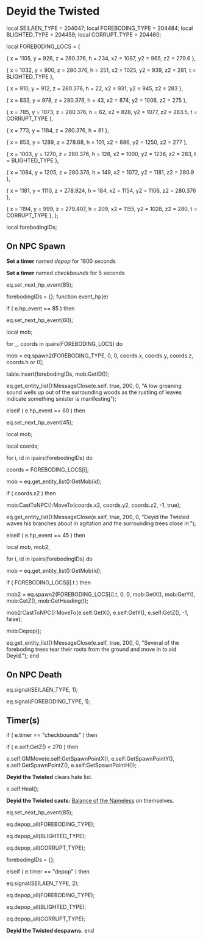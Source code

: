 # Deyid the Twisted
local SEILAEN_TYPE = 204047; 
local FOREBODING_TYPE = 204484; 
local BLIGHTED_TYPE = 204459; 
local CORRUPT_TYPE = 204460; 

local FOREBODING_LOCS = {

{ x = 1105, y = 926, z = 280.376, h = 234, x2 = 1087, y2 = 965, z2 = 279.6 },

{ x = 1032, y = 900, z = 280.376, h = 251, x2 = 1025, y2 = 939, z2 = 281, t = BLIGHTED_TYPE },

{ x = 910, y = 912, z = 280.376, h = 22, x2 = 931, y2 = 945, z2 = 283 },

{ x = 833, y = 978, z = 280.376, h = 43, x2 = 874, y2 = 1006, z2 = 275 },

{ x = 785, y = 1073, z = 280.376, h = 62, x2 = 828, y2 = 1077, z2 = 283.5, t = CORRUPT_TYPE },

{ x = 773, y = 1184, z = 280.376, h = 81 },

{ x = 853, y = 1289, z = 278.68, h = 101, x2 = 886, y2 = 1250, z2 = 277 },

{ x = 1003, y = 1270, z = 280.376, h = 128, x2 = 1000, y2 = 1236, z2 = 283, t = BLIGHTED_TYPE },

{ x = 1084, y = 1205, z = 280.376, h = 149, x2 = 1072, y2 = 1181, z2 = 280.9 },

{ x = 1181, y = 1110, z = 278.924, h = 184, x2 = 1154, y2 = 1106, z2 = 280.376 },

{ x = 1194, y = 999, z = 279.407, h = 209, x2 = 1155, y2 = 1028, z2 = 280, t = CORRUPT_TYPE },
};

local forebodingIDs;

## On NPC Spawn

**Set a timer** named *depop* for 1800 seconds

**Set a timer** named *checkbounds* for 5 seconds

eq.set_next_hp_event(85);

forebodingIDs = {};
function event_hp(e)

if ( e.hp_event == 85 ) then


eq.set_next_hp_event(60);


local mob;





for _, coords in ipairs(FOREBODING_LOCS) do



mob = eq.spawn2(FOREBODING_TYPE, 0, 0, coords.x, coords.y, coords.z, coords.h or 0);



table.insert(forebodingIDs, mob:GetID());



eq.get_entity_list():MessageClose(e.self, true, 200, 0, "A low groaning sound wells up out of the surrounding woods as the rustling of leaves indicate something sinister is manifesting");




elseif ( e.hp_event == 60 ) then


eq.set_next_hp_event(45);


local mob;


local coords;


for i, id in ipairs(forebodingIDs) do



coords = FOREBODING_LOCS[i];



mob = eq.get_entity_list():GetMob(id);



if ( coords.x2 ) then




mob:CastToNPC():MoveTo(coords.x2, coords.y2, coords.z2, -1, true);





eq.get_entity_list():MessageClose(e.self, true, 200, 0, "Deyid the Twisted waves his branches about in agitation and the surrounding trees close in.");



elseif ( e.hp_event == 45 ) then


local mob, mob2;



for i, id in ipairs(forebodingIDs) do



mob = eq.get_entity_list():GetMob(id);



if ( FOREBODING_LOCS[i].t ) then




mob2 = eq.spawn2(FOREBODING_LOCS[i].t, 0, 0, mob:GetX(), mob:GetY(), mob:GetZ(), mob:GetHeading());




mob2:CastToNPC():MoveTo(e.self:GetX(), e.self:GetY(), e.self:GetZ(), -1, false);




mob:Depop();





eq.get_entity_list():MessageClose(e.self, true, 200, 0, "Several of the foreboding trees tear their roots from the ground and move in to aid Deyid.");
end

## On NPC Death

eq.signal(SEILAEN_TYPE, 1);

eq.signal(FOREBODING_TYPE, 1);
## Timer(s)

if ( e.timer == "checkbounds" ) then


if ( e.self:GetZ() < 270 ) then



e.self:GMMove(e.self:GetSpawnPointX(), e.self:GetSpawnPointY(), e.self:GetSpawnPointZ(), e.self:GetSpawnPointH());



**Deyid the Twisted** clears hate list.



e.self:Heal();



**Deyid the Twisted casts:** [Balance of the Nameless](/spell/3230) on themselves.



eq.set_next_hp_event(85);



eq.depop_all(FOREBODING_TYPE);



eq.depop_all(BLIGHTED_TYPE);



eq.depop_all(CORRUPT_TYPE);



forebodingIDs = {};





elseif ( e.timer == "depop" ) then


eq.signal(SEILAEN_TYPE, 2);


eq.depop_all(FOREBODING_TYPE);


eq.depop_all(BLIGHTED_TYPE);


eq.depop_all(CORRUPT_TYPE);


**Deyid the Twisted despawns.**
end
